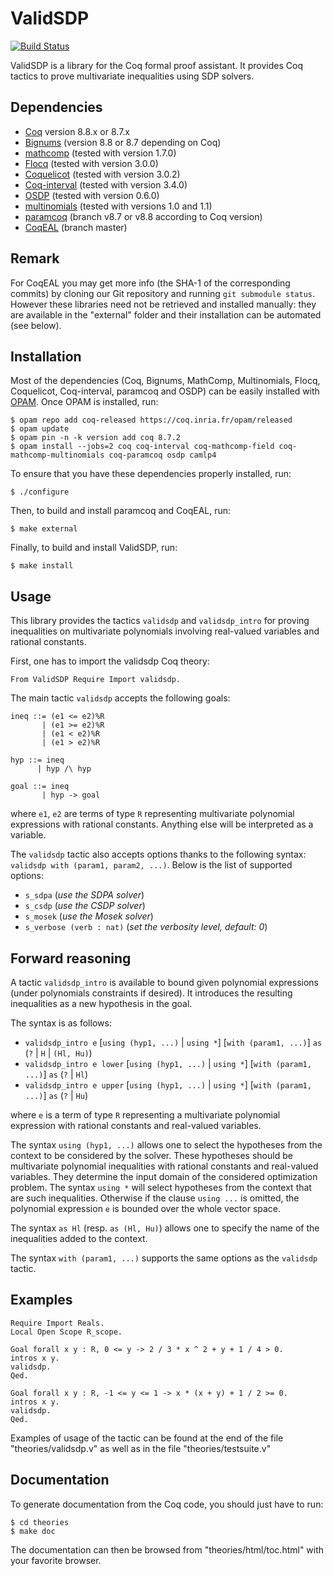 ValidSDP
========

[![Build Status](https://travis-ci.com/validsdp/validsdp.svg?branch=master)](https://travis-ci.com/validsdp/validsdp)

ValidSDP is a library for the Coq formal proof assistant.  It provides
Coq tactics to prove multivariate inequalities using SDP solvers.

Dependencies
------------

- [Coq](https://coq.inria.fr) version 8.8.x or 8.7.x
- [Bignums](https://github.com/coq/bignums) (version 8.8 or 8.7 depending on Coq)
- [mathcomp](https://math-comp.github.io/math-comp/) (tested with version 1.7.0)
- [Flocq](http://flocq.gforge.inria.fr/) (tested with version 3.0.0)
- [Coquelicot](http://coquelicot.saclay.inria.fr/) (tested with version 3.0.2)
- [Coq-interval](http://coq-interval.gforge.inria.fr/) (tested with version 3.4.0)
- [OSDP](https://cavale.enseeiht.fr/osdp) (tested with version 0.6.0)
- [multinomials](https://github.com/math-comp/multinomials.git) (tested with versions 1.0 and 1.1)
- [paramcoq](https://github.com/CohenCyril/paramcoq.git) (branch v8.7 or v8.8 according to Coq version)
- [CoqEAL](https://github.com/CoqEAL/CoqEAL/tree/paramcoq-dev) (branch master)

Remark
------

For CoqEAL you may get more info
(the SHA-1 of the corresponding commits) by cloning our Git repository
and running `git submodule status`. However these libraries need not
be retrieved and installed manually: they are available in the
"external" folder and their installation can be automated (see below).

Installation
------------

Most of the dependencies (Coq, Bignums, MathComp, Multinomials, Flocq,
Coquelicot, Coq-interval, paramcoq and OSDP) can be easily installed
with [OPAM](https://opam.ocaml.org/).
Once OPAM is installed, run:

    $ opam repo add coq-released https://coq.inria.fr/opam/released
    $ opam update
    $ opam pin -n -k version add coq 8.7.2
    $ opam install --jobs=2 coq coq-interval coq-mathcomp-field coq-mathcomp-multinomials coq-paramcoq osdp camlp4

To ensure that you have these dependencies properly installed, run:

    $ ./configure

Then, to build and install paramcoq and CoqEAL, run:

    $ make external

Finally, to build and install ValidSDP, run:

    $ make install

Usage
-----

This library provides the tactics `validsdp` and `validsdp_intro` for
proving inequalities on multivariate polynomials involving real-valued
variables and rational constants.

First, one has to import the validsdp Coq theory:

    From ValidSDP Require Import validsdp.

The main tactic `validsdp` accepts the following goals:

    ineq ::= (e1 <= e2)%R
           | (e1 >= e2)%R
           | (e1 < e2)%R
           | (e1 > e2)%R
    
    hyp ::= ineq
          | hyp /\ hyp
    
    goal ::= ineq
           | hyp -> goal

where `e1`, `e2` are terms of type `R` representing multivariate
polynomial expressions with rational constants. Anything else will be
interpreted as a variable.

The `validsdp` tactic also accepts options thanks to the following
syntax: `validsdp with (param1, param2, ...)`. Below is the list of
supported options:

- `s_sdpa` (*use the SDPA solver*)
- `s_csdp` (*use the CSDP solver*)
- `s_mosek` (*use the Mosek solver*)
- `s_verbose (verb : nat)` (*set the verbosity level, default: 0*)

Forward reasoning
-----------------

A tactic `validsdp_intro` is available to bound given polynomial
expressions (under polynomials constraints if desired). It introduces
the resulting inequalities as a new hypothesis in the goal.

The syntax is as follows:

- `validsdp_intro e` [`using (hyp1, ...)` | `using *`] [`with (param1, ...)`] `as` (`?` | `H` | `(Hl, Hu)`)
- `validsdp_intro e lower` [`using (hyp1, ...)` | `using *`] [`with (param1, ...)`] `as` (`?` | `Hl`)
- `validsdp_intro e upper` [`using (hyp1, ...)` | `using *`] [`with (param1, ...)`] `as` (`?` | `Hu`)

where `e` is a term of type `R` representing a multivariate polynomial
expression with rational constants and real-valued variables.

The syntax `using (hyp1, ...)` allows one to select the hypotheses
from the context to be considered by the solver. These hypotheses
should be multivariate polynomial inequalities with rational constants
and real-valued variables. They determine the input domain of the
considered optimization problem. The syntax `using *` will select
hypotheses from the context that are such inequalities. Otherwise
if the clause `using ...` is omitted, the polynomial expression `e` is
bounded over the whole vector space.

The syntax `as Hl` (resp. `as (Hl, Hu)`) allows one to specify the
name of the inequalities added to the context. 

The syntax `with (param1, ...)` supports the same options as the
`validsdp` tactic.

Examples
--------

    Require Import Reals.
    Local Open Scope R_scope.
    
    Goal forall x y : R, 0 <= y -> 2 / 3 * x ^ 2 + y + 1 / 4 > 0.
    intros x y.
    validsdp.
    Qed.
    
    Goal forall x y : R, -1 <= y <= 1 -> x * (x + y) + 1 / 2 >= 0.
    intros x y.
    validsdp.
    Qed.


Examples of usage of the tactic can be found at the end of the file
"theories/validsdp.v" as well as in the file "theories/testsuite.v"

Documentation
-------------

To generate documentation from the Coq code, you should just have to
run:

    $ cd theories
    $ make doc

The documentation can then be browsed from "theories/html/toc.html"
with your favorite browser.
